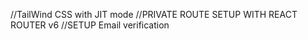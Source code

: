 //TailWind CSS with JIT mode
//PRIVATE ROUTE SETUP WITH REACT ROUTER v6
//SETUP Email verification

